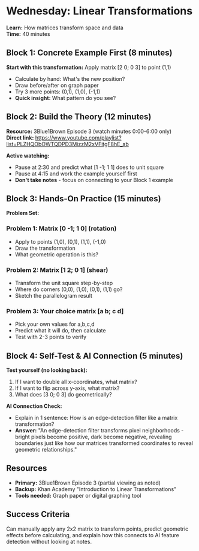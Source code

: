 # Wednesday: Linear Transformations

**Learn:** How matrices transform space and data  
**Time:** 40 minutes

## Block 1: Concrete Example First (8 minutes)

**Start with this transformation:** Apply matrix [2 0; 0 3] to point (1,1)
- Calculate by hand: What's the new position?
- Draw before/after on graph paper
- Try 3 more points: (0,1), (1,0), (-1,1)
- **Quick insight:** What pattern do you see?

## Block 2: Build the Theory (12 minutes)

**Resource:** 3Blue1Brown Episode 3 (watch minutes 0:00-6:00 only)  
**Direct link:** https://www.youtube.com/playlist?list=PLZHQObOWTQDPD3MizzM2xVFitgF8hE_ab

**Active watching:**
- Pause at 2:30 and predict what [1 -1; 1 1] does to unit square
- Pause at 4:15 and work the example yourself first
- **Don't take notes** - focus on connecting to your Block 1 example

## Block 3: Hands-On Practice (15 minutes)

**Problem Set:**

### Problem 1: Matrix [0 -1; 1 0] (rotation)
- Apply to points (1,0), (0,1), (1,1), (-1,0)
- Draw the transformation
- What geometric operation is this?

### Problem 2: Matrix [1 2; 0 1] (shear)
- Transform the unit square step-by-step
- Where do corners (0,0), (1,0), (0,1), (1,1) go?
- Sketch the parallelogram result

### Problem 3: Your choice matrix [a b; c d]
- Pick your own values for a,b,c,d
- Predict what it will do, then calculate
- Test with 2-3 points to verify

## Block 4: Self-Test & AI Connection (5 minutes)

**Test yourself (no looking back):**
1. If I want to double all x-coordinates, what matrix?
2. If I want to flip across y-axis, what matrix?
3. What does [3 0; 0 3] do geometrically?

**AI Connection Check:**
- Explain in 1 sentence: How is an edge-detection filter like a matrix transformation?
- **Answer:** "An edge-detection filter transforms pixel neighborhoods - bright pixels become positive, dark become negative, revealing boundaries just like how our matrices transformed coordinates to reveal geometric relationships."

## Resources
- **Primary:** 3Blue1Brown Episode 3 (partial viewing as noted)
- **Backup:** Khan Academy "Introduction to Linear Transformations"
- **Tools needed:** Graph paper or digital graphing tool

## Success Criteria
Can manually apply any 2x2 matrix to transform points, predict geometric effects before calculating, and explain how this connects to AI feature detection without looking at notes.
